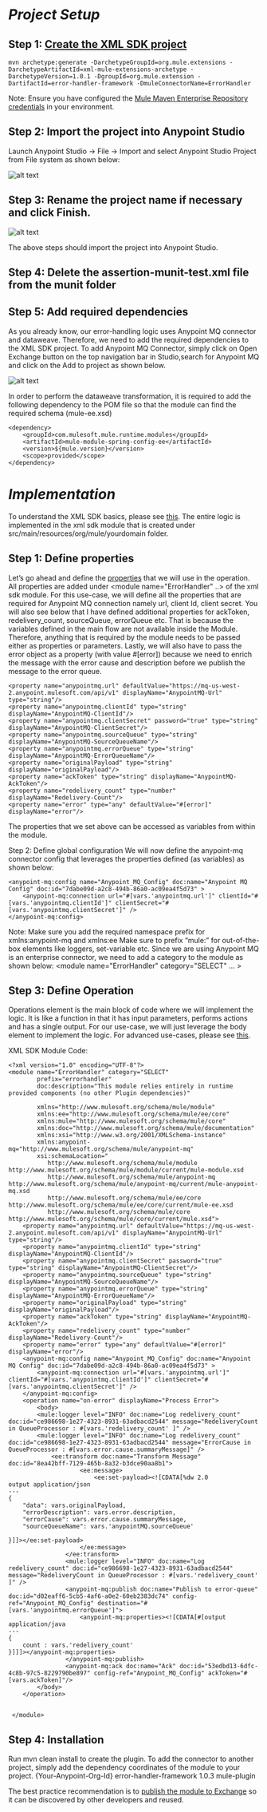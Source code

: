 # *Project Setup*

## Step 1: [Create the XML SDK project](https://docs.mulesoft.com/mule-sdk/1.1/xml-sdk#create-and-test-an-xml-sdk-project)
```
mvn archetype:generate -DarchetypeGroupId=org.mule.extensions -DarchetypeArtifactId=xml-mule-extensions-archetype -DarchetypeVersion=1.0.1 -DgroupId=org.mule.extension -DartifactId=error-handler-framework -DmuleConnectorName=ErrorHandler

```
Note: Ensure you have configured the [Mule Maven Enterprise Repository credentials](https://help.mulesoft.com/s/article/How-to-use-Enterprise-Maven-Repository-credentials-with-Anypoint-Studio-7-embedded-Maven) in your environment.

## Step 2: Import the project into Anypoint Studio
Launch Anypoint Studio -> File -> Import and select Anypoint Studio Project from File system as shown below:

![alt text](ImportProject.png)

## Step 3: Rename the project name if necessary and click Finish.

![alt text](RenameProject.png)

The above steps should import the project into Anypoint Studio.

## Step 4: Delete the assertion-munit-test.xml file from the munit folder

## Step 5: Add required dependencies
As you already know, our error-handling logic uses Anypoint MQ connector and dataweave. Therefore, we need to add the required dependencies to the XML SDK project. 
To add Anypoint MQ Connector, simply click on Open Exchange button  on the top navigation bar in Studio,search for Anypoint MQ and click on the Add to project as shown below.

![alt text](Exchange.png)

In order to perform the dataweave transformation, it is required to add the following dependency to the POM file so that the module can find the required schema (mule-ee.xsd)
```
<dependency>
	<groupId>com.mulesoft.mule.runtime.modules</groupId>
	<artifactId>mule-module-spring-config-ee</artifactId>
	<version>${mule.version}</version>
	<scope>provided</scope>
</dependency>
```

# *Implementation*
To understand the XML SDK basics, please see [this](https://docs.mulesoft.com/mule-sdk/1.1/xml-sdk#xml-sdk-basics). The entire logic is implemented in the xml sdk module that is created under src/main/resources/org/mule/yourdomain folder.

## Step 1: Define properties
Let’s go ahead and define the [properties](https://docs.mulesoft.com/mule-sdk/1.1/xml-sdk#properties) that we will use in the operation. All properties are added under <module name="ErrorHandler" ..> of the xml sdk module. For this use-case, we will define all the properties that are required for Anypoint MQ connection namely url, client Id, client secret. You will also see below that I have defined additional properties for ackToken, redelivery_count, sourceQueue, errorQueue etc. That is because the variables defined in the main flow are not available inside the Module. Therefore, anything that is required by the module needs to be passed either as properties or parameters. Lastly, we will also have to pass the error object as a property (with value #[error]) because we need to enrich the message with the error cause and description before we publish the message to the error queue.

```
<property name="anypointmq.url" defaultValue="https://mq-us-west-2.anypoint.mulesoft.com/api/v1" displayName="AnypointMQ-Url" type="string"/>
<property name="anypointmq.clientId" type="string" displayName="AnypointMQ-ClientId"/>
<property name="anypointmq.clientSecret" password="true" type="string" displayName="AnypointMQ-ClientSecret"/>
<property name="anypointmq.sourceQueue" type="string" displayName="AnypointMQ-SourceQueueName"/>
<property name="anypointmq.errorQueue" type="string" displayName="AnypointMQ-ErrorQueueName"/>
<property name="originalPayload" type="string" displayName="originalPayload"/>
<property name="ackToken" type="string" displayName="AnypointMQ-AckToken"/>
<property name="redelivery_count" type="number" displayName="Redelivery-Count"/>
<property name="error" type="any" defaultValue="#[error]" displayName="error"/>
```

The properties that we set above can be accessed as variables from within the module.

Step 2: Define global configuration
We will now define the anypoint-mq connector config that leverages the properties defined (as variables) as shown below:

```
<anypoint-mq:config name="Anypoint_MQ_Config" doc:name="Anypoint MQ Config" doc:id="7dabe09d-a2c8-494b-86a0-ac09ea4f5d73" >
	<anypoint-mq:connection url="#[vars.'anypointmq.url']" clientId="#[vars.'anypointmq.clientId']" clientSecret="#[vars.'anypointmq.clientSecret']" />
</anypoint-mq:config>
```

Note: 
Make sure you add the required namespace prefix for xmlns:anypoint-mq and xmlns:ee
Make sure to prefix “mule:” for out-of-the-box elements like loggers, set-variable etc.
Since we are using Anypoint MQ is an enterprise connector, we need to add a category to the module as shown below:
<module name="ErrorHandler" category="SELECT" … >

## Step 3: Define Operation
Operations element is the main block of code where we will implement the logic. It is like a function in that it has input parameters, performs actions and has a single output. For our use-case, we will just leverage the body element to implement the logic. For advanced use-cases, please see [this](https://docs.mulesoft.com/mule-sdk/1.1/xml-sdk#operations).

XML SDK Module Code:
```
<?xml version="1.0" encoding="UTF-8"?>
<module name="ErrorHandler" category="SELECT"
        prefix="errorhandler"
        doc:description="This module relies entirely in runtime provided components (no other Plugin dependencies)"

        xmlns="http://www.mulesoft.org/schema/mule/module"
        xmlns:ee="http://www.mulesoft.org/schema/mule/ee/core"
        xmlns:mule="http://www.mulesoft.org/schema/mule/core"
        xmlns:doc="http://www.mulesoft.org/schema/mule/documentation"
        xmlns:xsi="http://www.w3.org/2001/XMLSchema-instance"
        xmlns:anypoint-mq="http://www.mulesoft.org/schema/mule/anypoint-mq"
        xsi:schemaLocation="
           http://www.mulesoft.org/schema/mule/module http://www.mulesoft.org/schema/mule/module/current/mule-module.xsd
           http://www.mulesoft.org/schema/mule/anypoint-mq http://www.mulesoft.org/schema/mule/anypoint-mq/current/mule-anypoint-mq.xsd
           http://www.mulesoft.org/schema/mule/ee/core http://www.mulesoft.org/schema/mule/ee/core/current/mule-ee.xsd
           http://www.mulesoft.org/schema/mule/core http://www.mulesoft.org/schema/mule/core/current/mule.xsd">
	<property name="anypointmq.url" defaultValue="https://mq-us-west-2.anypoint.mulesoft.com/api/v1" displayName="AnypointMQ-Url" type="string"/>
    <property name="anypointmq.clientId" type="string" displayName="AnypointMQ-ClientId"/>
    <property name="anypointmq.clientSecret" password="true" type="string" displayName="AnypointMQ-ClientSecret"/>
    <property name="anypointmq.sourceQueue" type="string" displayName="AnypointMQ-SourceQueueName"/>
    <property name="anypointmq.errorQueue" type="string" displayName="AnypointMQ-ErrorQueueName"/>
    <property name="originalPayload" type="string" displayName="originalPayload"/>
    <property name="ackToken" type="string" displayName="AnypointMQ-AckToken"/>
    <property name="redelivery_count" type="number" displayName="Redelivery-Count"/>
    <property name="error" type="any" defaultValue="#[error]" displayName="error"/>
	<anypoint-mq:config name="Anypoint_MQ_Config" doc:name="Anypoint MQ Config" doc:id="7dabe09d-a2c8-494b-86a0-ac09ea4f5d73" >
		<anypoint-mq:connection url="#[vars.'anypointmq.url']" clientId="#[vars.'anypointmq.clientId']" clientSecret="#[vars.'anypointmq.clientSecret']" />
	</anypoint-mq:config>
    <operation name="on-error" displayName="Process Error">
        <body>
        <mule:logger level="INFO" doc:name="Log redelivery_count" doc:id="ce986698-1e27-4323-8931-63adbacd2544" message="RedeliveryCount in QueueProcessor : #[vars.'redelivery_count' ]" />
        <mule:logger level="INFO" doc:name="Log redelivery_count" doc:id="ce986698-1e27-4323-8931-63adbacd2544" message="ErrorCause in QueueProcessor : #[vars.error.cause.summaryMessage]" />
            <ee:transform doc:name="Transform Message" doc:id="8ea42bff-7129-465b-8a32-b3dce90aa8b1">
					<ee:message>
						<ee:set-payload><![CDATA[%dw 2.0
output application/json
---
{
	"data": vars.originalPayload,
	"errorDescription": vars.error.description,
	"errorCause": vars.error.cause.summaryMessage,
	"sourceQueueName": vars.'anypointMQ.sourceQueue'
	
}]]></ee:set-payload>
					</ee:message>
				</ee:transform>
				<mule:logger level="INFO" doc:name="Log redelivery_count" doc:id="ce986698-1e27-4323-8931-63adbacd2544" message="RedeliveryCount in QueueProcessor : #[vars.'redelivery_count' ]" />
				<anypoint-mq:publish doc:name="Publish to error-queue" doc:id="d02eaff6-5cb5-4af6-a0e2-60eb2383dc74" config-ref="Anypoint_MQ_Config" destination="#[vars.'anypointmq.errorQueue']">
					<anypoint-mq:properties><![CDATA[#[output application/java
---
{
	count : vars.'redelivery_count'
}]]]></anypoint-mq:properties>
				</anypoint-mq:publish>
				<anypoint-mq:ack doc:name="Ack" doc:id="53edbd13-6dfc-4c8b-97c5-8229790be897" config-ref="Anypoint_MQ_Config" ackToken="#[vars.ackToken]"/>
        </body>
    </operation>

   
 </module>

```
## Step 4: Installation
Run mvn clean install to create the plugin. To add the connector to another project, simply add the dependency coordinates of the module to your project.
<dependency>
            <groupId>{Your-Anypoint-Org-Id}</groupId>
            <artifactId>error-handler-framework</artifactId>
            <version>1.0.3</version>
            <classifier>mule-plugin</classifier>
 </dependency>

The best practice recommendation is to [publish the module to Exchange](https://docs.mulesoft.com/exchange/to-publish-assets-maven) so it can be discovered by other developers and reused.






